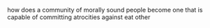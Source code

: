 how does a community of morally sound people become one that is capable of committing atrocities against eat other